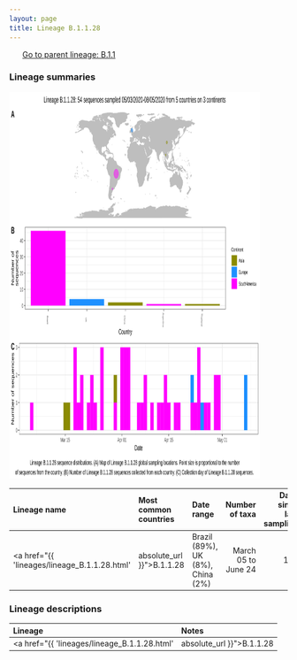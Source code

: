 ```yaml
---
layout: page
title: Lineage B.1.1.28
---
```




<p>
<ul class="actions small">
	 <a href="{{ 'lineages/lineage_B.1.1.html' | absolute_url }}" class="button special fit">Go to parent lineage: B.1.1</a>
</ul>
</p>
<h3> Lineage summaries</h3>

<img src="../assets/images/B.1.1.28.svg" alt="B.1.1.28 lineage summary figure" width="90%" height="700px" />


| Lineage name | Most common countries | Date range | Number of taxa |  Days since last sampling | Known Travel | Recall value |
|:-----|:-----|:-------|-------:|-------:|:---------|--------:|
| <a href="{{ 'lineages/lineage_B.1.1.28.html' | absolute_url }}">B.1.1.28</a> | Brazil (89%), UK (8%), China (2%) | March 05 to June 24 | 126 | 41 |  | 1.000 |

<h3>Lineage descriptions</h3>

| Lineage | Notes |
|:-----|:-----|
| <a href="{{ 'lineages/lineage_B.1.1.28.html' | absolute_url }}">B.1.1.28</a> | Fujian/ Brazil lineage (BS=18, but distinct epi data) |

